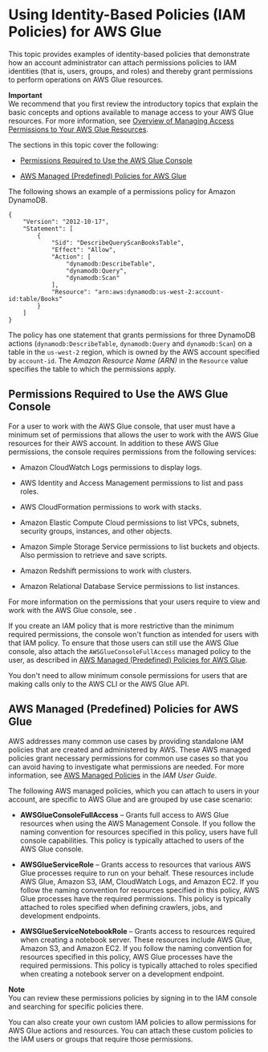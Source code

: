 # Using Identity\-Based Policies \(IAM Policies\) for AWS Glue<a name="using-identity-based-policies"></a>

This topic provides examples of identity\-based policies that demonstrate how an account administrator can attach permissions policies to IAM identities \(that is, users, groups, and roles\) and thereby grant permissions to perform operations on AWS Glue resources\.

**Important**  
We recommend that you first review the introductory topics that explain the basic concepts and options available to manage access to your AWS Glue resources\. For more information, see [Overview of Managing Access Permissions to Your AWS Glue Resources](access-control-overview.md)\. 

The sections in this topic cover the following:

+ [Permissions Required to Use the AWS Glue Console](#console-permissions)

+ [AWS Managed \(Predefined\) Policies for AWS Glue](#access-policy-examples-aws-managed)

The following shows an example of a permissions policy for Amazon DynamoDB\.

```
{
    "Version": "2012-10-17",
    "Statement": [
        {
            "Sid": "DescribeQueryScanBooksTable",
            "Effect": "Allow",
            "Action": [
                "dynamodb:DescribeTable",
                "dynamodb:Query",
                "dynamodb:Scan"
            ],
            "Resource": "arn:aws:dynamodb:us-west-2:account-id:table/Books"
        }
    ]
}
```

 The policy has one statement that grants permissions for three DynamoDB actions \(`dynamodb:DescribeTable`, `dynamodb:Query` and `dynamodb:Scan`\) on a table in the `us-west-2` region, which is owned by the AWS account specified by `account-id`\. The *Amazon Resource Name \(ARN\)* in the `Resource` value specifies the table to which the permissions apply\.

## Permissions Required to Use the AWS Glue Console<a name="console-permissions"></a>

For a user to work with the AWS Glue console, that user must have a minimum set of permissions that allows the user to work with the AWS Glue resources for their AWS account\. In addition to these AWS Glue permissions, the console requires permissions from the following services:

+ Amazon CloudWatch Logs permissions to display logs\.

+ AWS Identity and Access Management permissions to list and pass roles\.

+ AWS CloudFormation permissions to work with stacks\.

+ Amazon Elastic Compute Cloud permissions to list VPCs, subnets, security groups, instances, and other objects\.

+ Amazon Simple Storage Service permissions to list buckets and objects\. Also permission to retrieve and save scripts\.

+ Amazon Redshift permissions to work with clusters\.

+ Amazon Relational Database Service permissions to list instances\.

For more information on the permissions that your users require to view and work with the AWS Glue console, see \.

If you create an IAM policy that is more restrictive than the minimum required permissions, the console won't function as intended for users with that IAM policy\. To ensure that those users can still use the AWS Glue console, also attach the `AWSGlueConsoleFullAccess` managed policy to  the user, as described in [AWS Managed \(Predefined\) Policies for AWS Glue](#access-policy-examples-aws-managed)\.

You don't need to allow minimum console permissions for users that are making calls only to the AWS CLI or the AWS Glue API\.

## AWS Managed \(Predefined\) Policies for AWS Glue<a name="access-policy-examples-aws-managed"></a>

AWS addresses many common use cases by providing standalone IAM policies that are created and administered by AWS\. These AWS managed policies grant necessary permissions for common use cases so that you can avoid having to investigate what permissions are needed\. For more information, see [AWS Managed Policies](http://docs.aws.amazon.com/IAM/latest/UserGuide/access_policies_managed-vs-inline.html#aws-managed-policies) in the *IAM User Guide*\. 

The following AWS managed policies, which you can attach to users in your account, are specific to AWS Glue and are grouped by use case scenario:

+ **AWSGlueConsoleFullAccess** – Grants full access to AWS Glue resources when using the AWS Management Console\. If you follow the naming convention for resources specified in this policy, users have full console capabilities\. This policy is typically attached to users of the AWS Glue console\.

+ **AWSGlueServiceRole** – Grants access to resources that various AWS Glue processes require to run on your behalf\. These resources include AWS Glue, Amazon S3, IAM, CloudWatch Logs, and Amazon EC2\. If you follow the naming convention for resources specified in this policy, AWS Glue processes have the required permissions\. This policy is typically attached to roles specified when defining crawlers, jobs, and development endpoints\.

+ **AWSGlueServiceNotebookRole** – Grants access to resources required when creating a notebook server\. These resources include AWS Glue, Amazon S3, and Amazon EC2\. If you follow the naming convention for resources specified in this policy, AWS Glue processes have the required permissions\. This policy is typically attached to roles specified when creating a notebook server on a development endpoint\.

**Note**  
You can review these permissions policies by signing in to the IAM console and searching for specific policies there\.

You can also create your own custom IAM policies to allow permissions for AWS Glue actions and resources\. You can attach these custom policies to the IAM users or groups that require those permissions\. 